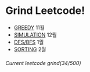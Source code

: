 # Grind Leetcode!

- [GREEDY](https://github.com/JayFreemandev/Problem-Solving/tree/main/LeetCode/Greedy) 11월
- [SIMULATION](https://github.com/JayFreemandev/Problem-Solving/tree/main/LeetCode/Simulation) 12월
- [DFS/BFS](https://github.com/JayFreemandev/Problem-Solving/tree/main/LeetCode/Greedy) 1월
- [SORTING](https://github.com/JayFreemandev/Problem-Solving/tree/main/LeetCode/Greedy) 2월

###### Current leetcode grind(34/500)  
